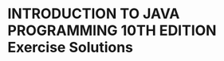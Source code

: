 # INTRODUCTION TO JAVA PROGRAMMING 10TH EDITION                                                                                                                            Exercise Solutions

